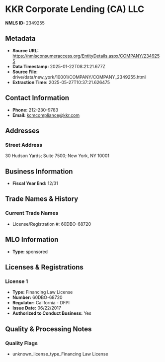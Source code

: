 # KKR Corporate Lending (CA) LLC

**NMLS ID:** 2349255

## Metadata
- **Source URL:** https://nmlsconsumeraccess.org/EntityDetails.aspx/COMPANY/2349255
- **Data Timestamp:** 2025-01-22T08:21:21.677Z
- **Source File:** drive/data/new_york/10001/COMPANY/COMPANY_2349255.html
- **Extraction Time:** 2025-05-27T10:37:21.626475

## Contact Information
- **Phone:** 212-230-9783
- **Email:** kcmcompliance@kkr.com

## Addresses
### Street Address
30 Hudson Yards; Suite 7500; New York, NY 10001

## Business Information
- **Fiscal Year End:** 12/31

## Trade Names & History
### Current Trade Names
- License/Registration #: 60DBO-68720

## MLO Information
- **Type:** sponsored

## Licenses & Registrations

### License 1
- **Type:** Financing Law License
- **Number:** 60DBO-68720
- **Regulator:** California - DFPI
- **Issue Date:** 06/22/2017
- **Authorized to Conduct Business:** Yes

## Quality & Processing Notes
### Quality Flags
- unknown_license_type_Financing Law License
